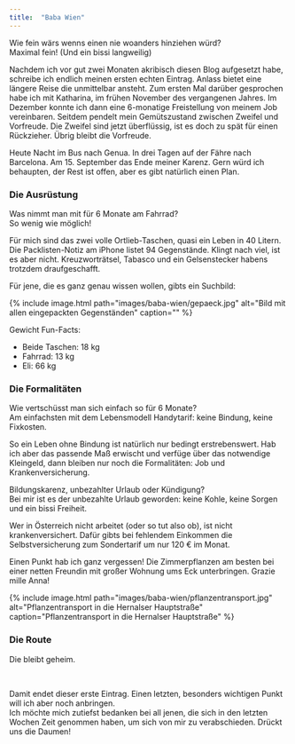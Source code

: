 ```yaml
---
title:  "Baba Wien"
---
```


Wie fein wärs wenns einen nie woanders hinziehen würd?\
Maximal fein! (Und ein bissi langweilig)

Nachdem ich vor gut zwei Monaten akribisch diesen Blog aufgesetzt habe, schreibe ich endlich meinen ersten echten Eintrag.
Anlass bietet eine längere Reise die unmittelbar ansteht.
Zum ersten Mal darüber gesprochen habe ich mit Katharina, im frühen November des vergangenen Jahres.
Im Dezember konnte ich dann eine 6-monatige Freistellung von meinem Job vereinbaren.
Seitdem pendelt mein Gemütszustand zwischen Zweifel und Vorfreude.
Die Zweifel sind jetzt überflüssig, ist es doch zu spät für einen Rückzieher. Übrig bleibt die Vorfreude.

Heute Nacht im Bus nach Genua.
In drei Tagen auf der Fähre nach Barcelona.
Am 15. September das Ende meiner Karenz.
Gern würd ich behaupten, der Rest ist offen, aber es gibt natürlich einen Plan.

### Die Ausrüstung

Was nimmt man mit für 6 Monate am Fahrrad?\
So wenig wie möglich!

Für mich sind das zwei volle Ortlieb-Taschen, quasi ein Leben in 40 Litern.
Die Packlisten-Notiz am iPhone listet 94 Gegenstände.
Klingt nach viel, ist es aber nicht.
Kreuzworträtsel, Tabasco und ein Gelsenstecker habens trotzdem draufgeschafft.

Für jene, die es ganz genau wissen wollen, gibts ein Suchbild:

{% include image.html path="images/baba-wien/gepaeck.jpg" alt="Bild mit allen eingepackten Gegenständen" caption="" %}

Gewicht Fun-Facts:
 - Beide Taschen: 18 kg
 - Fahrrad: 13 kg
 - Eli: 66 kg

### Die Formalitäten

Wie vertschüsst man sich einfach so für 6 Monate?\
Am einfachsten mit dem Lebensmodell Handytarif: keine Bindung, keine Fixkosten.

So ein Leben ohne Bindung ist natürlich nur bedingt erstrebenswert.
Hab ich aber das passende Maß erwischt und verfüge über das notwendige Kleingeld, dann bleiben nur noch die Formalitäten: Job und Krankenversicherung.

Bildungskarenz, unbezahlter Urlaub oder Kündigung?\
Bei mir ist es der unbezahlte Urlaub geworden: keine Kohle, keine Sorgen und ein bissi Freiheit.

Wer in Österreich nicht arbeitet (oder so tut also ob), ist nicht krankenversichert.
Dafür gibts bei fehlendem Einkommen die Selbstversicherung zum Sondertarif um nur 120 € im Monat.

Einen Punkt hab ich ganz vergessen!
Die Zimmerpflanzen am besten bei einer netten Freundin mit großer Wohnung ums Eck unterbringen.
Grazie mille Anna!

{% include image.html path="images/baba-wien/pflanzentransport.jpg" alt="Pflanzentransport in die Hernalser Hauptstraße" caption="Pflanzentransport in die Hernalser Hauptstraße" %}

### Die Route

Die bleibt geheim.

<br>

Damit endet dieser erste Eintrag.
Einen letzten, besonders wichtigen Punkt will ich aber noch anbringen.\
Ich möchte mich zutiefst bedanken bei all jenen, die sich in den letzten Wochen Zeit genommen haben, um sich von mir zu verabschieden.
Drückt uns die Daumen!